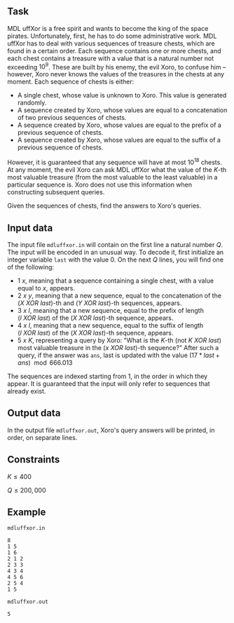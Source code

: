 ## Task

MDL uffXor is a free spirit and wants to become the king of the space pirates. Unfortunately, first, he has to do some administrative work. MDL uffXor has to deal with various sequences of treasure chests, which are found in a certain order. Each sequence contains one or more chests, and each chest contains a treasure with a value that is a natural number not exceeding $10^9$. These are built by his enemy, the evil Xoro, to confuse him – however, Xoro never knows the values of the treasures in the chests at any moment. Each sequence of chests is either:
- A single chest, whose value is unknown to Xoro. This value is generated randomly.
- A sequence created by Xoro, whose values are equal to a concatenation of two previous sequences of chests.
- A sequence created by Xoro, whose values are equal to the prefix of a previous sequence of chests.
- A sequence created by Xoro, whose values are equal to the suffix of a previous sequence of chests.

However, it is guaranteed that any sequence will have at most $10^{18}$ chests. At any moment, the evil Xoro can ask MDL uffXor what the value of the $K$-th most valuable treasure (from the most valuable to the least valuable) in a particular sequence is. Xoro does not use this information when constructing subsequent queries.

Given the sequences of chests, find the answers to Xoro's queries.

## Input data

The input file `mdluffxor.in` will contain on the first line a natural number $Q$. The input will be encoded in an unusual way. To decode it, first initialize an integer variable `last` with the value $0$. On the next $Q$ lines, you will find one of the following:
- $1 \ x$, meaning that a sequence containing a single chest, with a value equal to $x$, appears.
- $2 \ x \ y$, meaning that a new sequence, equal to the concatenation of the $(X \ XOR \ last)$-th and $(Y \ XOR \ last)$-th sequences, appears.
- $3 \ x \ l$, meaning that a new sequence, equal to the prefix of length $(l \ XOR \ last)$ of the $(X \ XOR \ last)$-th sequence, appears.
- $4 \ x \ l$, meaning that a new sequence, equal to the suffix of length $(l \ XOR \ last)$ of the $(X \ XOR \ last)$-th sequence, appears.
- $5 \ x \ K$, representing a query by Xoro: "What is the $K$-th (not $K \ XOR \ last$) most valuable treasure in the $(x \ XOR \ last)$-th sequence?” After such a query, if the answer was `ans`, last is updated with the value $(17 * last + ans) \mod 666.013$

The sequences are indexed starting from $1$, in the order in which they appear. It is guaranteed that the input will only refer to sequences that already exist.

## Output data

In the output file `mdluffxor.out`, Xoro's query answers will be printed, in order, on separate lines.

## Constraints

$K \leq 400$

$Q \leq 200,000$

## Example

`mdluffxor.in`
```
8
1 5
1 6
2 1 2
2 3 3
4 3 4
4 5 6
2 5 4
1 5
```

`mdluffxor.out`
```
5
```
